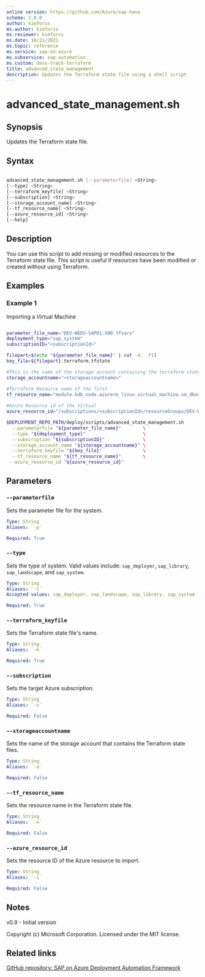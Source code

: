 ```yaml
---
online version: https://github.com/Azure/sap-hana
schema: 2.0.0
author: kimforss
ms.author: kimforss
ms.reviewer: kimforss
ms.date: 10/21/2021
ms.topic: reference
ms.service: sap-on-azure
ms.subservice: sap-automation
ms.custom: devx-track-terraform
title: advanced_state_management
description: Updates the Terraform state file using a shell script
---
```


# advanced_state_management.sh

## Synopsis
Updates the Terraform state file.

## Syntax

```bash

advanced_state_management.sh [--parameterfile] <String> 
[--type] <String> 
[--terraform_keyfile] <String>
[--subscription] <String> 
[--storage_account_name] <String> 
[--tf_resource_name] <String>
[--azure_resource_id] <String> 
[--help]
```

## Description
You can use this script to add missing or modified resources to the Terraform state file. This script is useful if resources have been modified or created without using Terraform.

## Examples

### Example 1

Importing a Virtual Machine

```bash

parameter_file_name="DEV-WEEU-SAP01-X00.tfvars"
deployment_type="sap_system"
subscriptionID="<subscriptionId>"

filepart=$(echo "${parameter_file_name}" | cut -d. -f1)
key_file=${filepart}.terraform.tfstate

#This is the name of the storage account containing the terraform state files
storage_accountname="<storageaccountname>"

#Terraform Resource name of the first
tf_resource_name="module.hdb_node.azurerm_linux_virtual_machine.vm_dbnode[0]"
                 
#Azure Resource id of the Virtual 
azure_resource_id="/subscriptions/<subscriptionId>/resourceGroups/DEV-WEEU-SAP01-X00/providers/Microsoft.Compute/virtualMachines/xxxxx"

$DEPLOYMENT_REPO_PATH/deploy/scripts/advanced_state_management.sh                      \
  --parameterfile "${parameter_file_name}"        \
  --type "${deployment_type}"                     \
  --subscription "${subscriptionID}"              \
  --storage_account_name "${storage_accountname}" \
  --terraform_keyfile "${key_file}"               \
  --tf_resource_name "${tf_resource_name}"        \
 --azure_resource_id "${azure_resource_id}"
 ```

## Parameters

### `--parameterfile`
Sets the parameter file for the system.

```yaml
Type: String
Aliases: `-p`

Required: True
```

### `--type`
Sets the type of system. Valid values include: `sap_deployer`, `sap_library`, `sap_landscape`, and `sap_system`.

```yaml
Type: String
Aliases: `-t`
Accepted values: sap_deployer, sap_landscape, sap_library, sap_system

Required: True
```

### `--terraform_keyfile`
Sets the Terraform state file's name.

```yaml
Type: String
Aliases: `-k`

Required: True
```

### `--subscription`
Sets the target Azure subscription.

```yaml
Type: String
Aliases: `-s`

Required: False
```

### `--storageaccountname`
Sets the name of the storage account that contains the Terraform state files.

```yaml
Type: String
Aliases: `-a`

Required: False
```

### `--tf_resource_name`
Sets the resource name in the Terraform state file.

```yaml
Type: String
Aliases: `-n`

Required: False
```

### `--azure_resource_id`
Sets the resource ID of the Azure resource to import.

```yaml
Type: String
Aliases: `-i`

Required: False
```

## Notes
v0.9 - Initial version


Copyright (c) Microsoft Corporation.
Licensed under the MIT license.

## Related links

[GitHub repository: SAP on Azure Deployment Automation Framework](https://github.com/Azure/sap-automation)
